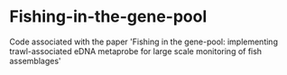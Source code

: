 # Fishing-in-the-gene-pool
Code associated with the paper 'Fishing in the gene-pool: implementing trawl-associated eDNA metaprobe for large scale monitoring of fish assemblages'
